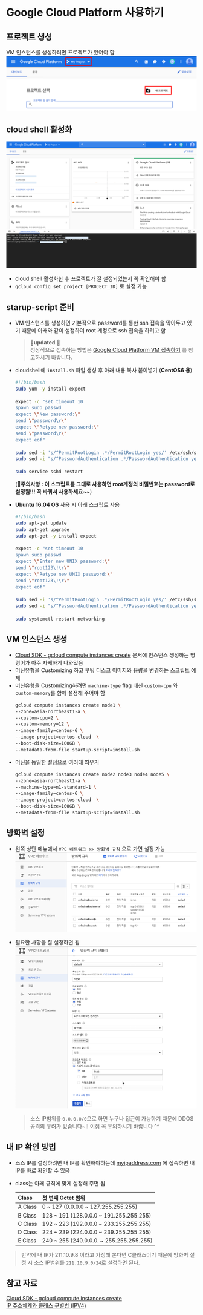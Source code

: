 # Google Cloud Platform 사용하기

## 프로젝트 생성

VM 인스턴스를 생성하려면 프로젝트가 있어야 함
![프로젝트 생성](./images/Cloud/1.png)

## cloud shell 활성화

![cloud shell 활성화](./images/Cloud/2.png)

- cloud shell 활성화한 후 프로젝트가 잘 설정되었는지 꼭 확인해야 함
- `gcloud config set project [PROJECT_ID]` 로 설정 가능

## starup-script 준비

- VM 인스턴스를 생성하면 기본적으로 password를 통한 ssh 접속을 막아두고 있기 때문에 아래와 같이 설정하여 root 계정으로 ssh 접속을 하려고 함

  > 🥳**updated** 🥳  
  > 정상적으로 접속하는 방법은 [Google Cloud Platform VM 접속하기](https://wooyoung85.tistory.com/59) 를 참고하시기 바랍니다.

- cloudshell에 `install.sh` 파일 생성 후 아래 내용 복사 붙여넣기 (**CentOS6 용**)

  ```bash
  #!/bin/bash
  sudo yum -y install expect

  expect -c "set timeout 10
  spawn sudo passwd
  expect \"New password:\"
  send \"password\r\"
  expect \"Retype new password:\"
  send \"password\r\"
  expect eof"

  sudo sed -i 's/^PermitRootLogin .*/PermitRootLogin yes/' /etc/ssh/sshd_config
  sudo sed -i "s/^PasswordAuthentication .*/PasswordAuthentication yes/g" /etc/ssh/sshd_config

  sudo service sshd restart
  ```

  (**🙉주의사항 : 이 스크립트를 그대로 사용하면 root계정의 비밀번호는 password로 설정됨!!! 꼭 바꿔서 사용하세요~~**)

- **Ubuntu 16.04 OS** 사용 시 아래 스크립트 사용

  ```bash
  #!/bin/bash
  sudo apt-get update
  sudo apt-get upgrade
  sudo apt-get -y install expect

  expect -c "set timeout 10
  spawn sudo passwd
  expect \"Enter new UNIX password:\"
  send \"root123\!\r\"
  expect \"Retype new UNIX password:\"
  send \"root123\!\r\"
  expect eof"

  sudo sed -i 's/^PermitRootLogin .*/PermitRootLogin yes/' /etc/ssh/sshd_config
  sudo sed -i "s/^PasswordAuthentication .*/PasswordAuthentication yes/g" /etc/ssh/sshd_config

  sudo systemctl restart networking
  ```

## VM 인스턴스 생성

- [Cloud SDK - gcloud compute instances create](https://cloud.google.com/sdk/gcloud/reference/compute/instances/create) 문서에 인스턴스 생성하는 명령어가 아주 자세하게 나와있음
- 머신유형을 Customizing 하고 부팅 디스크 이미지와 용량을 변경하는 스크립트 예제
- 머신유형을 Customizing하려면 `machine-type` flag 대신 `custom-cpu` 와 `custom-memory`를 함께 설정해 주어야 함
  ```bash
  gcloud compute instances create node1 \
  --zone=asia-northeast1-a \
  --custom-cpu=2 \
  --custom-memory=12 \
  --image-family=centos-6 \
  --image-project=centos-cloud  \
  --boot-disk-size=100GB \
  --metadata-from-file startup-script=install.sh
  ```
- 머신을 동일한 설정으로 여러대 띄우기
  ```bash
  gcloud compute instances create node2 node3 node4 node5 \
  --zone=asia-northeast1-a \
  --machine-type=n1-standard-1 \
  --image-family=centos-6 \
  --image-project=centos-cloud  \
  --boot-disk-size=100GB \
  --metadata-from-file startup-script=install.sh
  ```

## 방화벽 설정

- 왼쪽 상단 메뉴에서 `VPC 네트워크 >> 방화벽 규칙` 으로 가면 설정 가능
  ![](./images/Cloud/3.png)

- 필요한 사항을 잘 설정하면 됨  
  ![](./images/Cloud/4.png)
  > 소스 IP범위를 `0.0.0.0/0`으로 하면 누구나 접근이 가능하기 때문에 DDOS 공격의 우려가 있습니다~!! 이점 꼭 유의하시기 바랍니다 ^^

## 내 IP 확인 방법

- 소스 IP를 설정하려면 내 IP를 확인해야하는데 [myipaddress.com](http://www.myipaddress.com) 에 접속하면 내 IP를 바로 확인할 수 있음
- class는 아래 규칙에 맞게 설정해 주면 됨

  | Class   | 첫 번째 Octet 범위                       |
  | ------- | ---------------------------------------- |
  | A Class | 0 ~ 127 (0.0.0.0 ~ 127.255.255.255)      |
  | B Class | 128 ~ 191 (128.0.0.0 ~ 191.255.255.255)  |
  | C Class | 192 ~ 223 (192.0.0.0 ~ 233.255.255.255)  |
  | D Class | 224 ~ 239 (224.0.0.0 ~ 239.255.255.255)  |
  | E Class | 240 ~ 255 (240.0.0.0. ~ 255.255.255.255) |

> 만약에 내 IP가 211.10.9.8 이라고 가정해 본다면 C클래스이기 때문에 방화벽 설정 시 소스 IP범위를 `211.10.9.0/24`로 설정하면 된다.

## 참고 자료

[Cloud SDK - gcloud compute instances create](https://cloud.google.com/sdk/gcloud/reference/compute/instances/create)  
[IP 주소체계와 클래스 구별법 (IPV4)](http://korean-daeddo.blogspot.com/2015/12/ip.html)
